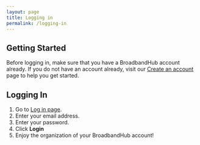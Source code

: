 ```yaml
---
layout: page
title: Logging in
permalink: /logging-in
---
```


## Getting Started 
Before logging in, make sure that you have a BroadbandHub account already. If you do not have an account already, visit our [Create an account](https://broadband-hub.github.io/help-pages/create-an-account) page to help you get started.

## Logging In
1. Go to [Log in page](https://app.broadbandhub.us/login).
2. Enter your email address.
3. Enter your password.
4. Click **Login**
5. Enjoy the organization of your BroadbandHub account!
